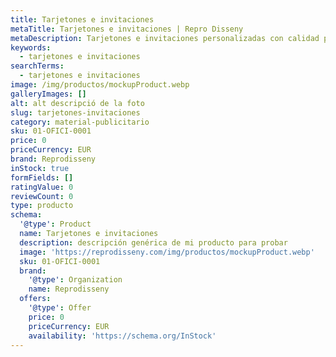 ```yaml
---
title: Tarjetones e invitaciones
metaTitle: Tarjetones e invitaciones | Repro Disseny
metaDescription: Tarjetones e invitaciones personalizadas con calidad profesional en Cataluña.
keywords:
  - tarjetones e invitaciones
searchTerms:
  - tarjetones e invitaciones
image: /img/productos/mockupProduct.webp
galleryImages: []
alt: alt descripció de la foto
slug: tarjetones-invitaciones
category: material-publicitario
sku: 01-OFICI-0001
price: 0
priceCurrency: EUR
brand: Reprodisseny
inStock: true
formFields: []
ratingValue: 0
reviewCount: 0
type: producto
schema:
  '@type': Product
  name: Tarjetones e invitaciones
  description: descripción genérica de mi producto para probar
  image: 'https://reprodisseny.com/img/productos/mockupProduct.webp'
  sku: 01-OFICI-0001
  brand:
    '@type': Organization
    name: Reprodisseny
  offers:
    '@type': Offer
    price: 0
    priceCurrency: EUR
    availability: 'https://schema.org/InStock'
---
```


